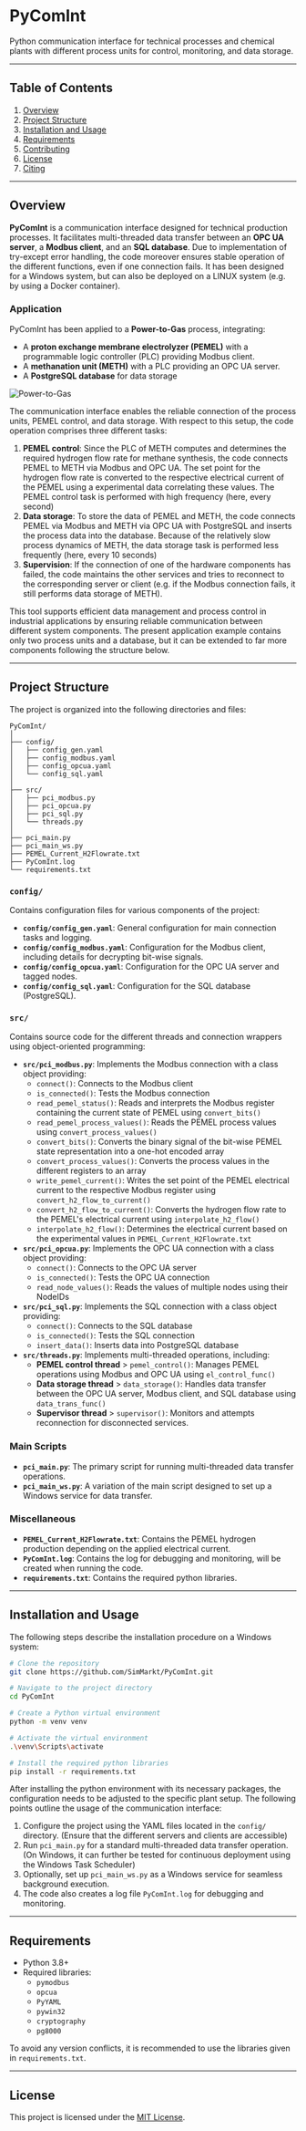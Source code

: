 # PyComInt

Python communication interface for technical processes and chemical plants with different process units for control, monitoring, and data storage.

---

## Table of Contents

1. [Overview](#overview)
2. [Project Structure](#features)
3. [Installation and Usage](#installation)
4. [Requirements](#requirements)
5. [Contributing](#contributing)
6. [License](#license)
7. [Citing](#citing)

---

## Overview

**PyComInt** is a communication interface designed for technical production processes. It facilitates multi-threaded data transfer between an **OPC UA server**, a **Modbus client**, and an **SQL database**. Due to implementation of try-except error handling, the code moreover ensures stable operation of the different functions, even if one connection fails. It has been designed for a Windows system, but can also be deployed on a LINUX system (e.g. by using a Docker container).

### Application

PyComInt has been applied to a **Power-to-Gas** process, integrating:
- A **proton exchange membrane electrolyzer (PEMEL)** with a programmable logic controller (PLC) providing Modbus client.
- A **methanation unit (METH)** with a PLC providing an OPC UA server.
- A **PostgreSQL database** for data storage

![Power-to-Gas](Power-to-Gas.png)

The communication interface enables the reliable connection of the process units, PEMEL control, and data storage. With respect to this setup, the code operation comprises three different tasks:

1. **PEMEL control**: Since the PLC of METH computes and determines the required hydrogen flow rate for methane synthesis, the code connects PEMEL to METH via Modbus and OPC UA. The set point for the hydrogen flow rate is converted to the respective electrical current of the PEMEL using a experimental data correlating these values. The PEMEL control task is performed with high frequency (here, every second)
2. **Data storage**: To store the data of PEMEL and METH, the code connects PEMEL via Modbus and METH via OPC UA with PostgreSQL and inserts the process data into the database. Because of the relatively slow process dynamics of METH, the data storage task is performed less frequently (here, every 10 seconds)
3. **Supervision**: If the connection of one of the hardware components has failed, the code maintains the other services and tries to reconnect to the corresponding server or client (e.g. if the Modbus connection fails, it still performs data storage of METH). 

This tool supports efficient data management and process control in industrial applications by ensuring reliable communication between different system components. The present application example contains only two process units and a database, but it can be extended to far more components following the structure below.

---

## Project Structure

The project is organized into the following directories and files:

```plaintext
PyComInt/
│
├── config/
│   ├── config_gen.yaml
│   ├── config_modbus.yaml
│   ├── config_opcua.yaml
│   └── config_sql.yaml
│
├── src/
│   ├── pci_modbus.py
│   ├── pci_opcua.py
│   ├── pci_sql.py
│   └── threads.py
│
├── pci_main.py
├── pci_main_ws.py
├── PEMEL_Current_H2Flowrate.txt
├── PyComInt.log
└── requirements.txt

```

### `config/`
Contains configuration files for various components of the project:
- **`config/config_gen.yaml`**: General configuration for main connection tasks and logging.
- **`config/config_modbus.yaml`**: Configuration for the Modbus client, including details for decrypting bit-wise signals.
- **`config/config_opcua.yaml`**: Configuration for the OPC UA server and tagged nodes.
- **`config/config_sql.yaml`**: Configuration for the SQL database (PostgreSQL).

### `src/`
Contains source code for the different threads and connection wrappers using object-oriented programming:
- **`src/pci_modbus.py`**: Implements the Modbus connection with a class object providing:
  - `connect()`: Connects to the Modbus client
  - `is_connected()`: Tests the Modbus connection
  - `read_pemel_status()`: Reads and interprets the Modbus register containing the current state of PEMEL using `convert_bits()`
  - `read_pemel_process_values()`: Reads the PEMEL process values using `convert_process_values()`
  - `convert_bits()`: Converts the binary signal of the bit-wise PEMEL state representation into a one-hot encoded array
  - `convert_process_values()`: Converts the process values in the different registers to an array
  - `write_pemel_current()`: Writes the set point of the PEMEL electrical current to the respective Modbus register using `convert_h2_flow_to_current()`
  - `convert_h2_flow_to_current()`: Converts the hydrogen flow rate to the PEMEL's electrical current using `interpolate_h2_flow()`
  - `interpolate_h2_flow()`: Determines the electrical current based on the experimental values in `PEMEL_Current_H2Flowrate.txt`
- **`src/pci_opcua.py`**: Implements the OPC UA connection with a class object providing:
  - `connect()`: Connects to the OPC UA server
  - `is_connected()`: Tests the OPC UA connection
  - `read_node_values()`: Reads the values of multiple nodes using their NodeIDs
- **`src/pci_sql.py`**: Implements the SQL connection with a class object providing:
  - `connect()`: Connects to the SQL database
  - `is_connected()`: Tests the SQL connection
  - `insert_data()`: Inserts data into PostgreSQL database
- **`src/threads.py`**: Implements multi-threaded operations, including:
  - **PEMEL control thread** > `pemel_control()`: Manages PEMEL operations using Modbus and OPC UA using `el_control_func()`
  - **Data storage thread** > `data_storage()`: Handles data transfer between the OPC UA server, Modbus client, and SQL database using `data_trans_func()`
  - **Supervisor thread** > `supervisor()`: Monitors and attempts reconnection for disconnected services.

### Main Scripts
- **`pci_main.py`**: The primary script for running multi-threaded data transfer operations.
- **`pci_main_ws.py`**: A variation of the main script designed to set up a Windows service for data transfer.

### Miscellaneous
- **`PEMEL_Current_H2Flowrate.txt`**: Contains the PEMEL hydrogen production depending on the applied electrical current.
- **`PyComInt.log`**: Contains the log for debugging and monitoring, will be created when running the code.
- **`requirements.txt`**: Contains the required python libraries.


---

## Installation and Usage

The following steps describe the installation procedure on a Windows system:

```bash
# Clone the repository
git clone https://github.com/SimMarkt/PyComInt.git

# Navigate to the project directory
cd PyComInt

# Create a Python virtual environment
python -m venv venv

# Activate the virtual environment
.\venv\Scripts\activate

# Install the required python libraries
pip install -r requirements.txt

```

After installing the python environment with its necessary packages, the configuration needs to be adjusted to the specific plant setup. The following points outline the usage of the communication interface: 

1. Configure the project using the YAML files located in the `config/` directory. (Ensure that the different servers and clients are accessible)
2. Run `pci_main.py` for a standard multi-threaded data transfer operation. (On Windows, it can further be tested for continuous deployment using the Windows Task Scheduler)
3. Optionally, set up `pci_main_ws.py` as a Windows service for seamless background execution.
4. The code also creates a log file `PyComInt.log` for debugging and monitoring. 

---

## Requirements

- Python 3.8+
- Required libraries:
  - `pymodbus`
  - `opcua`
  - `PyYAML`
  - `pywin32`
  - `cryptography`
  - `pg8000`

To avoid any version conflicts, it is recommended to use the libraries given in `requirements.txt`. 

---

## License

This project is licensed under the [MIT License](LICENSE).
